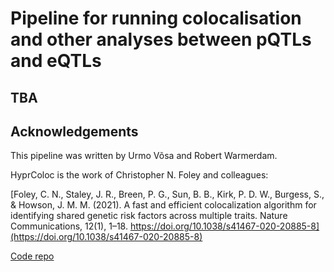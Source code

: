 # Pipeline for running colocalisation and other analyses between pQTLs and eQTLs

## TBA 

## Acknowledgements

This pipeline was written by Urmo Võsa and Robert Warmerdam.

HyprColoc is the work of Christopher N. Foley and colleagues:

[Foley, C. N., Staley, J. R., Breen, P. G., Sun, B. B., Kirk, P. D. W., Burgess, S., & Howson, J. M. M. (2021). A fast and efficient colocalization algorithm for identifying shared genetic risk factors across multiple traits. Nature Communications, 12(1), 1–18. https://doi.org/10.1038/s41467-020-20885-8](https://doi.org/10.1038/s41467-020-20885-8)

[Code repo](https://github.com/jrs95/hyprcoloc)
